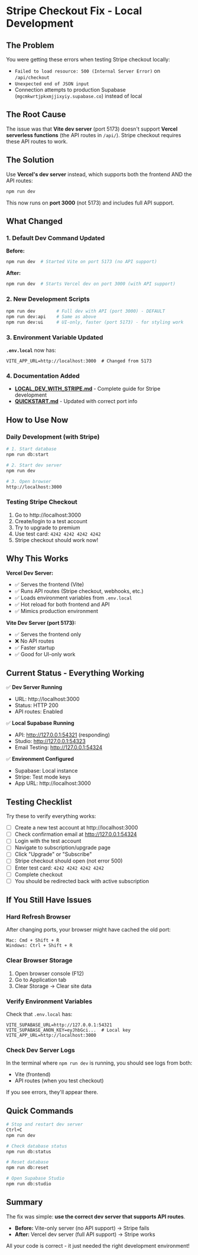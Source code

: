 # Stripe Checkout Fix - Local Development

## The Problem

You were getting these errors when testing Stripe checkout locally:
- `Failed to load resource: 500 (Internal Server Error)` on `/api/checkout`
- `Unexpected end of JSON input`
- Connection attempts to production Supabase (`mgcmkwrtjpkxmjjixyiy.supabase.co`) instead of local

## The Root Cause

The issue was that **Vite dev server** (port 5173) doesn't support **Vercel serverless functions** (the API routes in `/api/`). Stripe checkout requires these API routes to work.

## The Solution

Use **Vercel's dev server** instead, which supports both the frontend AND the API routes:

```bash
npm run dev
```

This now runs on **port 3000** (not 5173) and includes full API support.

## What Changed

### 1. Default Dev Command Updated

**Before:**
```bash
npm run dev  # Started Vite on port 5173 (no API support)
```

**After:**
```bash
npm run dev  # Starts Vercel dev on port 3000 (with API support)
```

### 2. New Development Scripts

```bash
npm run dev        # Full dev with API (port 3000) - DEFAULT
npm run dev:api    # Same as above
npm run dev:ui     # UI-only, faster (port 5173) - for styling work
```

### 3. Environment Variable Updated

**`.env.local`** now has:
```env
VITE_APP_URL=http://localhost:3000  # Changed from 5173
```

### 4. Documentation Added

- **[LOCAL_DEV_WITH_STRIPE.md](LOCAL_DEV_WITH_STRIPE.md)** - Complete guide for Stripe development
- **[QUICKSTART.md](QUICKSTART.md)** - Updated with correct port info

## How to Use Now

### Daily Development (with Stripe)

```bash
# 1. Start database
npm run db:start

# 2. Start dev server
npm run dev

# 3. Open browser
http://localhost:3000
```

### Testing Stripe Checkout

1. Go to http://localhost:3000
2. Create/login to a test account
3. Try to upgrade to premium
4. Use test card: `4242 4242 4242 4242`
5. Stripe checkout should work now!

## Why This Works

**Vercel Dev Server:**
- ✅ Serves the frontend (Vite)
- ✅ Runs API routes (Stripe checkout, webhooks, etc.)
- ✅ Loads environment variables from `.env.local`
- ✅ Hot reload for both frontend and API
- ✅ Mimics production environment

**Vite Dev Server (port 5173):**
- ✅ Serves the frontend only
- ❌ No API routes
- ✅ Faster startup
- ✅ Good for UI-only work

## Current Status - Everything Working

✅ **Dev Server Running**
- URL: http://localhost:3000
- Status: HTTP 200
- API routes: Enabled

✅ **Local Supabase Running**
- API: http://127.0.0.1:54321 (responding)
- Studio: http://127.0.0.1:54323
- Email Testing: http://127.0.0.1:54324

✅ **Environment Configured**
- Supabase: Local instance
- Stripe: Test mode keys
- App URL: http://localhost:3000

## Testing Checklist

Try these to verify everything works:

- [ ] Create a new test account at http://localhost:3000
- [ ] Check confirmation email at http://127.0.0.1:54324
- [ ] Login with the test account
- [ ] Navigate to subscription/upgrade page
- [ ] Click "Upgrade" or "Subscribe"
- [ ] Stripe checkout should open (not error 500)
- [ ] Enter test card: `4242 4242 4242 4242`
- [ ] Complete checkout
- [ ] You should be redirected back with active subscription

## If You Still Have Issues

### Hard Refresh Browser

After changing ports, your browser might have cached the old port:

```
Mac: Cmd + Shift + R
Windows: Ctrl + Shift + R
```

### Clear Browser Storage

1. Open browser console (F12)
2. Go to Application tab
3. Clear Storage → Clear site data

### Verify Environment Variables

Check that `.env.local` has:
```env
VITE_SUPABASE_URL=http://127.0.0.1:54321
VITE_SUPABASE_ANON_KEY=eyJhbGci...  # Local key
VITE_APP_URL=http://localhost:3000
```

### Check Dev Server Logs

In the terminal where `npm run dev` is running, you should see logs from both:
- Vite (frontend)
- API routes (when you test checkout)

If you see errors, they'll appear there.

## Quick Commands

```bash
# Stop and restart dev server
Ctrl+C
npm run dev

# Check database status
npm run db:status

# Reset database
npm run db:reset

# Open Supabase Studio
npm run db:studio
```

## Summary

The fix was simple: **use the correct dev server that supports API routes**.

- **Before:** Vite-only server (no API support) → Stripe fails
- **After:** Vercel dev server (full API support) → Stripe works

All your code is correct - it just needed the right development environment!
